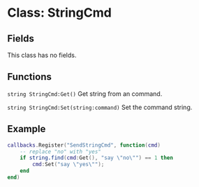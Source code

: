 # Class: StringCmd

## Fields
This class has no fields.

## Functions
```string StringCmd:Get()``` Get string from an command.

```string StringCmd:Set(string:command)``` Set the command string.


## Example
```lua
callbacks.Register("SendStringCmd", function(cmd)
    -- replace "no" with "yes"
    if string.find(cmd:Get(), "say \"no\"") == 1 then
        cmd:Set("say \"yes\"");
    end
end)
```
